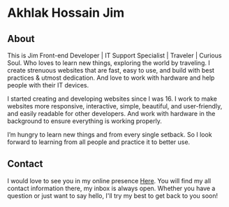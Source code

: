 # Akhlak Hossain Jim

## About
This is Jim Front-end Developer | IT Support Specialist | Traveler | Curious Soul. Who loves to learn new things, exploring the world by traveling. I create strenuous websites that are fast, easy to use, and build with best practices & utmost dedication. And love to work with hardware and help people with their IT devices.

I started creating and developing websites since I was 16. I work to make websites more responsive, interactive, simple, beautiful, and user-friendly, and easily readable for other developers. And work with hardware in the background to ensure everything is working properly.

I’m hungry to learn new things and from every single setback. So I look forward to learning from all people and practice it to better use.

## Contact
I would love to see you in my online presence [Here](http://akhlak-hossain-jim.github.io/).
You will find my all contact information there, my inbox is always open. Whether you have a question or just want to say hello, I'll try my best to get back to you soon!

